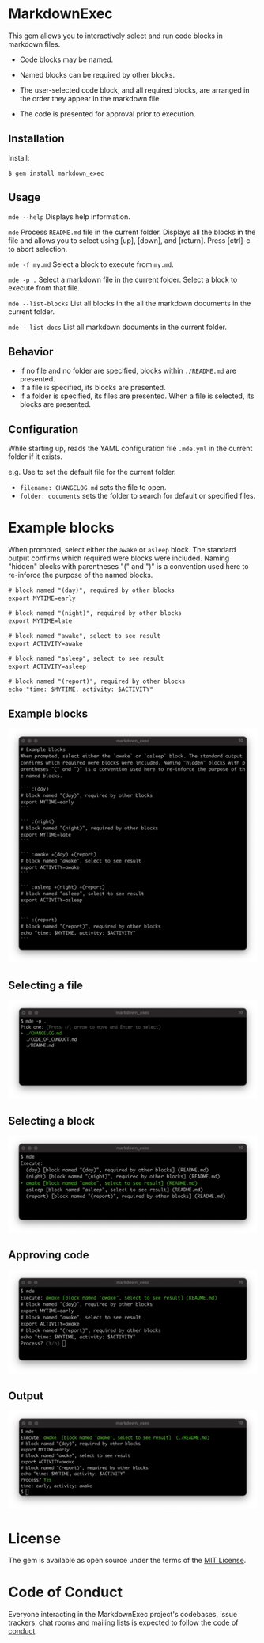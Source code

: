 # MarkdownExec

This gem allows you to interactively select and run code blocks in markdown files.

* Code blocks may be named.

* Named blocks can be required by other blocks.

* The user-selected code block, and all required blocks, are arranged in the order they appear in the markdown file.

* The code is presented for approval prior to execution.

## Installation

Install:

    $ gem install markdown_exec

## Usage

`mde --help`
Displays help information.

`mde`
Process `README.md` file in the current folder. Displays all the blocks in the file and allows you to select using [up], [down], and [return]. Press [ctrl]-c to abort selection.

`mde -f my.md`
Select a block to execute from `my.md`.

`mde -p .`
Select a markdown file in the current folder. Select a block to execute from that file.

`mde --list-blocks`
List all blocks in the all the markdown documents in the current folder.

`mde --list-docs`
List all markdown documents in the current folder.

## Behavior
* If no file and no folder are specified, blocks within `./README.md` are presented.
* If a file is specified, its blocks are presented.
* If a folder is specified, its files are presented. When a file is selected, its blocks are presented.

## Configuration

While starting up, reads the YAML configuration file `.mde.yml` in the current folder if it exists.

e.g. Use to set the default file for the current folder.

* `filename: CHANGELOG.md` sets the file to open.
* `folder: documents` sets the folder to search for default or specified files.

# Example blocks

When prompted, select either the `awake` or `asleep` block. The standard output confirms which required were blocks were included. Naming "hidden" blocks with parentheses "(" and ")" is a convention used here to re-inforce the purpose of the named blocks.

``` :(day)
# block named "(day)", required by other blocks
export MYTIME=early
```

``` :(night)
# block named "(night)", required by other blocks
export MYTIME=late
```

``` :awake +(day) +(report)
# block named "awake", select to see result
export ACTIVITY=awake
```

``` :asleep +(night) +(report)
# block named "asleep", select to see result
export ACTIVITY=asleep
```

``` :(report)
# block named "(report)", required by other blocks
echo "time: $MYTIME, activity: $ACTIVITY"
```

## Example blocks
![Sample blocks](/assets/blocks.png)

## Selecting a file
![Selecting a file](/assets/select_file.png)

## Selecting a block
![Selecting a block](/assets/select.png)

## Approving code
![Approving code](/assets/approve.png)

## Output
![Output of execution](/assets/executed.png)

# License

The gem is available as open source under the terms of the [MIT License](https://opensource.org/licenses/MIT).

# Code of Conduct

Everyone interacting in the MarkdownExec project's codebases, issue trackers, chat rooms and mailing lists is expected to follow the [code of conduct](https://github.com/[USERNAME]/markdown_exec/blob/master/CODE_OF_CONDUCT.md).
